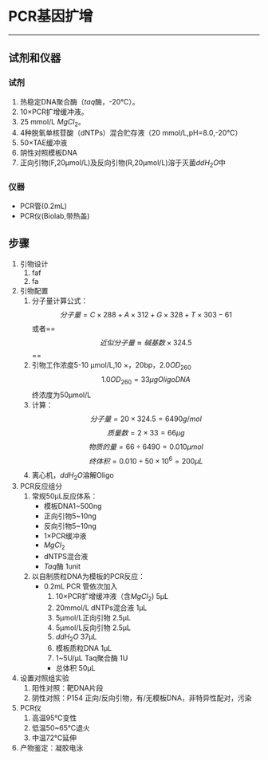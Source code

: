 # PCR基因扩增
---
## 试剂和仪器
### 试剂
1. 热稳定DNA聚合酶（*taq*酶，-20℃）。
2. 10×PCR扩增缓冲液。
3. 25 mmol/L $MgCl_2$。
4. 4种脱氧单核苷酸（dNTPs）混合贮存液（20 mmol/L,pH=8.0,-20℃）
5. 50×TAE缓冲液
6. 阴性对照模板DNA
7. 正向引物(F,20μmol/L)及反向引物(R,20μmol/L)溶于灭菌$ddH_2O$中
### 仪器
- PCR管(0.2mL)
- PCR仪(Biolab,带热盖)

## 步骤
1. 引物设计
	1. faf
	2. fa
2. 引物配置
	1. 分子量计算公式：$$分子量 =C\times288+A\times312+G\times328+T\times303-61 $$或者==$$近似分子量\approx 碱基数\times 324.5$$==
	2. 引物工作浓度5-10 μmol/L,10 ×，20bp，2.0$OD_{260}$ $$1.0 OD_{260}=33\mu g Oligo DNA$$ 终浓度为50μmol/L
	3. 计算：$$分子量=20\times 324.5=6490 g/mol$$ $$质量数=2\times33=66\mu g$$    $$物质的量=66{\div}6490=0.010μmol$$  $$终体积=0.010{\div}50×10^6=200μL$$
	4. 离心机，$ddH_2O$溶解Oligo
3. PCR反应组分
	1. 常规50μL反应体系：
		- 模板DNA1~500ng
		- 正向引物5~10ng
		- 反向引物5~10ng
		- 1×PCR缓冲液
		- $MgCl_2$
		- dNTPS混合液
		- *Taq*酶 1unit
	2. 以自制质粒DNA为模板的PCR反应：
		- 0.2mL PCR 管依次加入
			1. 10×PCR扩增缓冲液（含$MgCl_2$) 5μL
			2. 20mmol/L dNTPs混合液                1μL
			3. 5μmol/L正向引物                           2.5μL
			4. 5μmol/L反向引物                           2.5μL
			5. $ddH_2O$                                         37μL
			6. 模板质粒DNA                                 1μL
			7. 1~5U/μL Taq聚合酶                        1U
			-  总体积                                             50μL
4. 设置对照组实验
	1. 阳性对照：靶DNA片段
	2. 阴性对照：P154 正向/反向引物，有/无模板DNA，非特异性配对，污染
5. PCR仪
	1. 高温95℃变性
	2. 低温50~65℃退火
	3. 中温72℃延伸
6. 产物鉴定：凝胶电泳